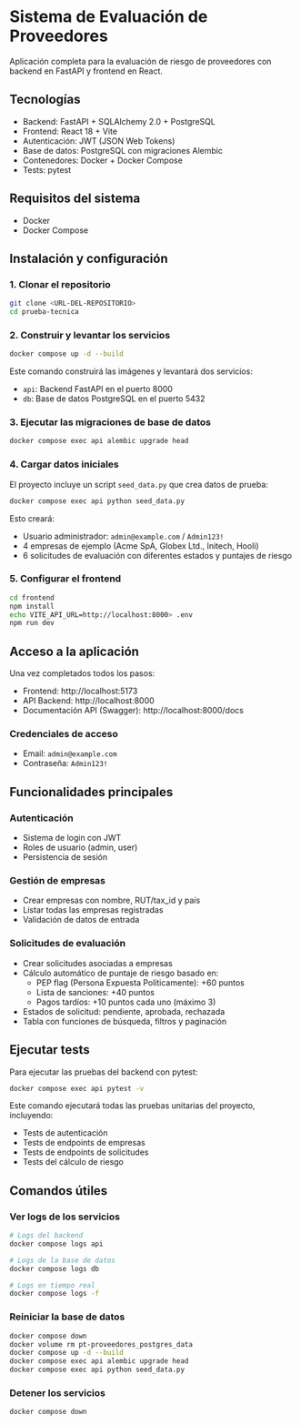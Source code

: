 # Sistema de Evaluación de Proveedores

Aplicación completa para la evaluación de riesgo de proveedores con backend en FastAPI y frontend en React.

## Tecnologías

- Backend: FastAPI + SQLAlchemy 2.0 + PostgreSQL
- Frontend: React 18 + Vite
- Autenticación: JWT (JSON Web Tokens)
- Base de datos: PostgreSQL con migraciones Alembic
- Contenedores: Docker + Docker Compose
- Tests: pytest

## Requisitos del sistema

- Docker
- Docker Compose

## Instalación y configuración

### 1. Clonar el repositorio

```bash
git clone <URL-DEL-REPOSITORIO>
cd prueba-tecnica
```

### 2. Construir y levantar los servicios

```bash
docker compose up -d --build
```

Este comando construirá las imágenes y levantará dos servicios:
- `api`: Backend FastAPI en el puerto 8000
- `db`: Base de datos PostgreSQL en el puerto 5432

### 3. Ejecutar las migraciones de base de datos

```bash
docker compose exec api alembic upgrade head
```

### 4. Cargar datos iniciales

El proyecto incluye un script `seed_data.py` que crea datos de prueba:

```bash
docker compose exec api python seed_data.py
```

Esto creará:
- Usuario administrador: `admin@example.com` / `Admin123!`
- 4 empresas de ejemplo (Acme SpA, Globex Ltd., Initech, Hooli)
- 6 solicitudes de evaluación con diferentes estados y puntajes de riesgo

### 5. Configurar el frontend

```bash
cd frontend
npm install
echo VITE_API_URL=http://localhost:8000> .env
npm run dev
```

## Acceso a la aplicación

Una vez completados todos los pasos:

- Frontend: http://localhost:5173
- API Backend: http://localhost:8000
- Documentación API (Swagger): http://localhost:8000/docs

### Credenciales de acceso

- Email: `admin@example.com`
- Contraseña: `Admin123!`

## Funcionalidades principales

### Autenticación
- Sistema de login con JWT
- Roles de usuario (admin, user)
- Persistencia de sesión

### Gestión de empresas
- Crear empresas con nombre, RUT/tax_id y país
- Listar todas las empresas registradas
- Validación de datos de entrada

### Solicitudes de evaluación
- Crear solicitudes asociadas a empresas
- Cálculo automático de puntaje de riesgo basado en:
  - PEP flag (Persona Expuesta Políticamente): +60 puntos
  - Lista de sanciones: +40 puntos
  - Pagos tardíos: +10 puntos cada uno (máximo 3)
- Estados de solicitud: pendiente, aprobada, rechazada
- Tabla con funciones de búsqueda, filtros y paginación

## Ejecutar tests

Para ejecutar las pruebas del backend con pytest:

```bash
docker compose exec api pytest -v
```

Este comando ejecutará todas las pruebas unitarias del proyecto, incluyendo:
- Tests de autenticación
- Tests de endpoints de empresas
- Tests de endpoints de solicitudes
- Tests del cálculo de riesgo

## Comandos útiles

### Ver logs de los servicios
```bash
# Logs del backend
docker compose logs api

# Logs de la base de datos
docker compose logs db

# Logs en tiempo real
docker compose logs -f
```

### Reiniciar la base de datos
```bash
docker compose down
docker volume rm pt-proveedores_postgres_data
docker compose up -d --build
docker compose exec api alembic upgrade head
docker compose exec api python seed_data.py
```

### Detener los servicios
```bash
docker compose down
```


